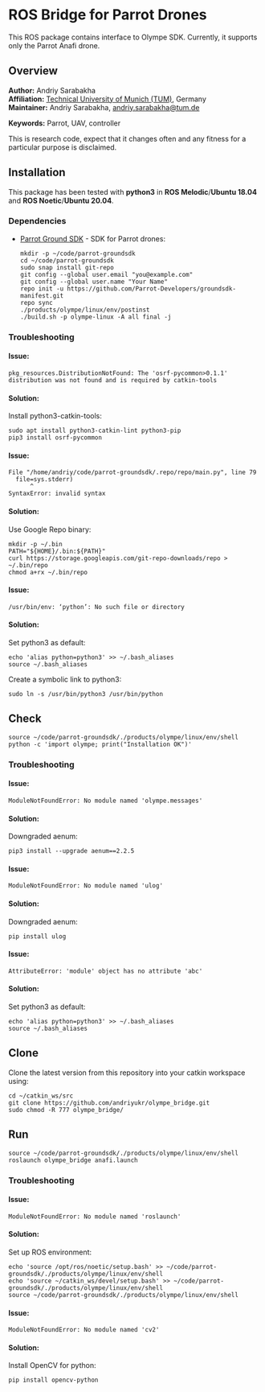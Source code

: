 # ROS Bridge for Parrot Drones
This ROS package contains interface to Olympe SDK. Currently, it supports only the Parrot Anafi drone.

## Overview

**Author:** Andriy Sarabakha<br />
**Affiliation:** [Technical University of Munich (TUM)](https://www.tum.de/en/), Germany<br />
**Maintainer:** Andriy Sarabakha, andriy.sarabakha@tum.de

**Keywords:** Parrot, UAV, controller

This is research code, expect that it changes often and any fitness for a particular purpose is disclaimed.

## Installation

This package has been tested with **python3** in **ROS Melodic**/**Ubuntu 18.04** and **ROS Noetic**/**Ubuntu 20.04**.

### Dependencies

- [Parrot Ground SDK](https://developer.parrot.com/) - SDK for Parrot drones:

      mkdir -p ~/code/parrot-groundsdk
      cd ~/code/parrot-groundsdk
      sudo snap install git-repo
      git config --global user.email "you@example.com"
      git config --global user.name "Your Name"
      repo init -u https://github.com/Parrot-Developers/groundsdk-manifest.git
      repo sync
      ./products/olympe/linux/env/postinst
      ./build.sh -p olympe-linux -A all final -j
    
### Troubleshooting

#### Issue:
    pkg_resources.DistributionNotFound: The 'osrf-pycommon>0.1.1' distribution was not found and is required by catkin-tools
#### Solution:
Install python3-catkin-tools:

    sudo apt install python3-catkin-lint python3-pip
    pip3 install osrf-pycommon

#### Issue:
    File "/home/andriy/code/parrot-groundsdk/.repo/repo/main.py", line 79
      file=sys.stderr)
          ^
    SyntaxError: invalid syntax
#### Solution:
Use Google Repo binary:

    mkdir -p ~/.bin
    PATH="${HOME}/.bin:${PATH}"
    curl https://storage.googleapis.com/git-repo-downloads/repo > ~/.bin/repo
    chmod a+rx ~/.bin/repo
    
#### Issue:
    /usr/bin/env: ‘python’: No such file or directory
#### Solution:
Set python3 as default:

    echo 'alias python=python3' >> ~/.bash_aliases
    source ~/.bash_aliases
    
Create a symbolic link to python3:

    sudo ln -s /usr/bin/python3 /usr/bin/python

## Check
    source ~/code/parrot-groundsdk/./products/olympe/linux/env/shell
    python -c 'import olympe; print("Installation OK")'
    
### Troubleshooting

#### Issue:
    ModuleNotFoundError: No module named 'olympe.messages'
#### Solution:
Downgraded aenum:

    pip3 install --upgrade aenum==2.2.5

#### Issue:
    ModuleNotFoundError: No module named 'ulog'
#### Solution:
Downgraded aenum:

    pip install ulog

#### Issue:
    AttributeError: 'module' object has no attribute 'abc'
#### Solution:
Set python3 as default:

    echo 'alias python=python3' >> ~/.bash_aliases
    source ~/.bash_aliases
    
## Clone

Clone the latest version from this repository into your catkin workspace using:

	cd ~/catkin_ws/src
	git clone https://github.com/andriyukr/olympe_bridge.git
	sudo chmod -R 777 olympe_bridge/

## Run
    source ~/code/parrot-groundsdk/./products/olympe/linux/env/shell
    roslaunch olympe_bridge anafi.launch

### Troubleshooting

#### Issue:
    ModuleNotFoundError: No module named 'roslaunch'
#### Solution:
Set up ROS environment:

    echo 'source /opt/ros/noetic/setup.bash' >> ~/code/parrot-groundsdk/./products/olympe/linux/env/shell
    echo 'source ~/catkin_ws/devel/setup.bash' >> ~/code/parrot-groundsdk/./products/olympe/linux/env/shell
    source ~/code/parrot-groundsdk/./products/olympe/linux/env/shell

#### Issue:
    ModuleNotFoundError: No module named 'cv2'
#### Solution:
Install OpenCV for python:

    pip install opencv-python
